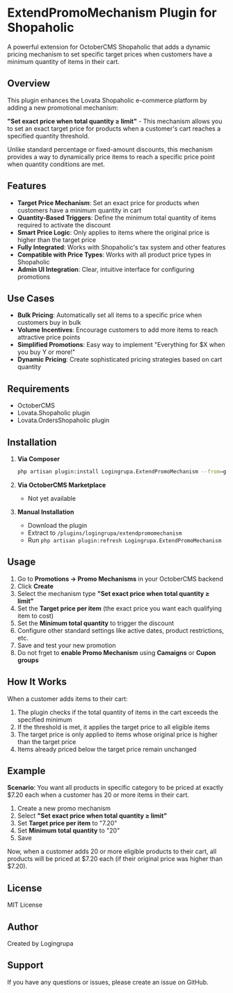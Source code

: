 # ExtendPromoMechanism Plugin for Shopaholic

A powerful extension for OctoberCMS Shopaholic that adds a dynamic pricing mechanism to set specific target prices when customers have a minimum quantity of items in their cart.

## Overview

This plugin enhances the Lovata Shopaholic e-commerce platform by adding a new promotional mechanism:

**"Set exact price when total quantity ≥ limit"** - This mechanism allows you to set an exact target price for products when a customer's cart reaches a specified quantity threshold.

Unlike standard percentage or fixed-amount discounts, this mechanism provides a way to dynamically price items to reach a specific price point when quantity conditions are met.

## Features

- **Target Price Mechanism**: Set an exact price for products when customers have a minimum quantity in cart
- **Quantity-Based Triggers**: Define the minimum total quantity of items required to activate the discount
- **Smart Price Logic**: Only applies to items where the original price is higher than the target price
- **Fully Integrated**: Works with Shopaholic's tax system and other features
- **Compatible with Price Types**: Works with all product price types in Shopaholic
- **Admin UI Integration**: Clear, intuitive interface for configuring promotions

## Use Cases

- **Bulk Pricing**: Automatically set all items to a specific price when customers buy in bulk
- **Volume Incentives**: Encourage customers to add more items to reach attractive price points
- **Simplified Promotions**: Easy way to implement "Everything for $X when you buy Y or more!"
- **Dynamic Pricing**: Create sophisticated pricing strategies based on cart quantity

## Requirements

- OctoberCMS
- Lovata.Shopaholic plugin
- Lovata.OrdersShopaholic plugin

## Installation

1. **Via Composer**
   ```bash
   php artisan plugin:install Logingrupa.ExtendPromoMechanism --from=git@github.com:logingrupa/oc-ExtendPromoMechanismShopaholic-plugin.git --want=dev-master --oc`
   ```

2. **Via OctoberCMS Marketplace**
   - Not yet available

3. **Manual Installation**
   - Download the plugin
   - Extract to `/plugins/logingrupa/extendpromomechanism`
   - Run `php artisan plugin:refresh Logingrupa.ExtendPromoMechanism`

## Usage

1. Go to **Promotions → Promo Mechanisms** in your OctoberCMS backend
2. Click **Create**
3. Select the mechanism type **"Set exact price when total quantity ≥ limit"**
4. Set the **Target price per item** (the exact price you want each qualifying item to cost)
5. Set the **Minimum total quantity** to trigger the discount
6. Configure other standard settings like active dates, product restrictions, etc.
7. Save and test your new promotion
8. Do not frget to **enable Promo Mechanism**  using **Camaigns**  or **Cupon groups** 

## How It Works

When a customer adds items to their cart:

1. The plugin checks if the total quantity of items in the cart exceeds the specified minimum
2. If the threshold is met, it applies the target price to all eligible items
3. The target price is only applied to items whose original price is higher than the target price
4. Items already priced below the target price remain unchanged

## Example

**Scenario**: You want all products in specific category to be priced at exactly $7.20 each when a customer has 20 or more items in their cart.

1. Create a new promo mechanism
2. Select **"Set exact price when total quantity ≥ limit"**
3. Set **Target price per item** to "7.20"
4. Set **Minimum total quantity** to "20"
5. Save

Now, when a customer adds 20 or more eligible products to their cart, all products will be priced at $7.20 each (if their original price was higher than $7.20).

## License

MIT License

## Author

Created by Logingrupa

## Support

If you have any questions or issues, please create an issue on GitHub.
